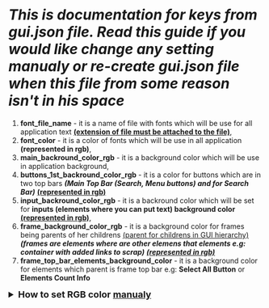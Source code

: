 <!-- TODO: This docs -->

# ***This is documentation for keys from gui.json file. Read this guide if you would like change any setting manualy or re-create gui.json file when this file from some reason isn't in his space***

1. **font_file_name** - it is a name of file with fonts which will be use for all application text <u>**(extension of file must be attached to the file)**</u>,
2. **font_color** - it is a color of fonts which will be use in all application **(represented in rgb)**,
3. **main_backround_color_rgb** - it is a background color which will be use in application background,
4. **buttons_1st_backround_color_rgb** - it is a color for buttons which are in two top bars ***(Main Top Bar (Search, Menu buttons) and for Search Bar)*** **<u>(represented in rgb)</u>**
5. **input_backround_color_rgb** - it is a backround color which will be set for **inputs (elements where you can put text) background color** **<u>(represented in rgb)</u>**,
6. **frame_background_color_rgb** - it is a background color for frames being parents of her childrens <u>(parent for childrens in GUI hierarchy)</u> ***(frames are elements where are other elemens that elements e.g: container with added links to scrap)*** <b><u><i>(represented in rgb)</i></u></b>
7. **frame_top_bar_elements_background_color** - it is a background color for elements which parent is frame top bar e.g: **Select All Button** or **Elements Count Info**

<details>
    <summary style="font-size: 18px;"><b>How to set RGB color <u>manualy</u></b></summary>
    <ol>
        <li>Go to page where you can select background from rgb colors range. The good tool for that task is sharing by google below this link: https://www.google.com/search?q=rgb+color+picker</li>
        <li><b>Select 3</b> values separated by "," from RGB label and next <b>Copy</b> that values</li>
        <li>Go to settings/gui.json file and put copied values into "[]" brackets (into one bracket "[]" should be 3 values which is a numbers in range: from <b>0</b> to <b>255</b>) placed in fields which config colors using in application e.g: main_backround_color_rgb</li>
    </ol>
</details>